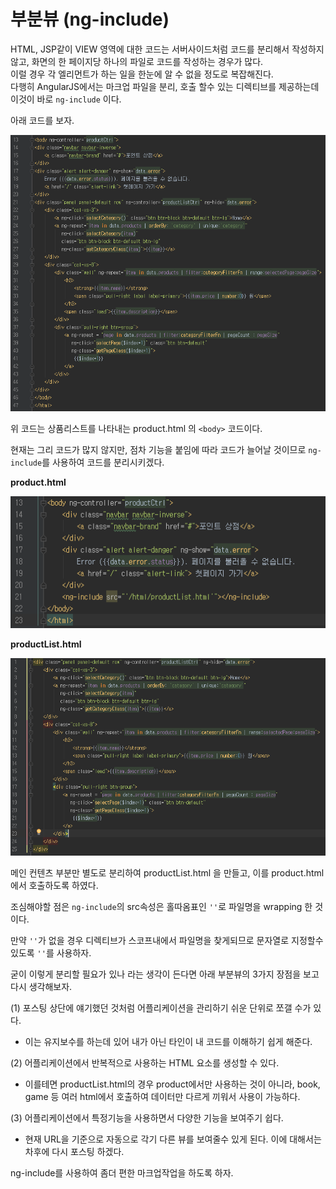 # 부분뷰 (ng-include)

HTML, JSP같이 VIEW 영역에 대한 코드는 서버사이드처럼 코드를 분리해서 작성하지 않고, 화면의 한 페이지당 하나의 파일로 코드를 작성하는 경우가 많다.  
이럴 경우 각 엘리먼트가 하는 일을 한눈에 알 수 없을 정도로 복잡해진다.  
다행히 AngularJS에서는 마크업 파일을 분리, 호출 할수 있는 디렉티브를 제공하는데 이것이 바로 `ng-include` 이다.  
  
아래 코드를 보자.

![1](./images/1.png)

위 코드는 상품리스트를 나타내는 product.html 의 `<body>` 코드이다.  
  
현재는 그리 코드가 많지 않지만, 점차 기능을 붙임에 따라 코드가 늘어날 것이므로 `ng-include`를 사용하여 코드를 분리시키겠다.  

**product.html**

![2](./images/2.png)

**productList.html**

![3](./images/3.png)

메인 컨텐츠 부분만 별도로 분리하여 productList.html 을 만들고, 이를 product.html에서 호출하도록 하였다.  
  
조심해야할 점은 `ng-include`의 src속성은 홀따옴표인 `''`로 파일명을 wrapping 한 것이다.  
  
만약 `''`가 없을 경우 디렉티브가 스코프내에서 파일명을 찾게되므로 문자열로 지정할수있도록 `''`를 사용하자.  
  
굳이 이렇게 분리할 필요가 있나 라는 생각이 든다면 아래 부분뷰의 3가지 장점을 보고 다시 생각해보자.  

(1) 포스팅 상단에 얘기했던 것처럼 어플리케이션을 관리하기 쉬운 단위로 쪼갤 수가 있다.

* 이는 유지보수를 하는데 있어 내가 아닌 타인이 내 코드를 이해하기 쉽게 해준다.

(2) 어플리케이션에서 반복적으로 사용하는 HTML 요소를 생성할 수 있다.

* 이를테면 productList.html의 경우 product에서만 사용하는 것이 아니라, book, game 등 여러 html에서 호출하여 데이터만 다르게 끼워서 사용이 가능하다.

(3) 어플리케이션에서 특정기능을 사용하면서 다양한 기능을 보여주기 쉽다.  

* 현재 URL을 기준으로 자동으로 각기 다른 뷰를 보여줄수 있게 된다. 이에 대해서는 차후에 다시 포스팅 하겠다.

ng-include를 사용하여 좀더 편한 마크업작업을 하도록 하자.